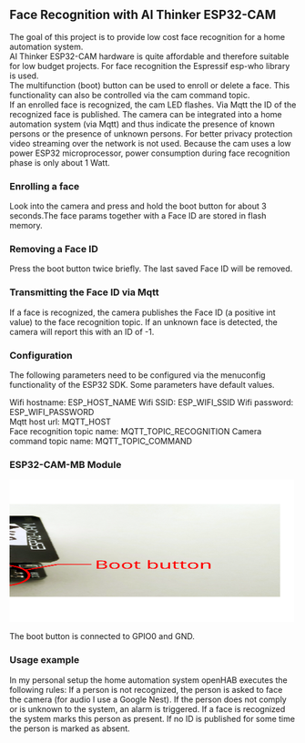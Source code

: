 ## Face Recognition with AI Thinker ESP32-CAM

The goal of this project is to provide low cost face recognition for a home automation system.  
AI Thinker ESP32-CAM hardware is quite affordable and therefore suitable for low budget projects. For face recognition the Espressif esp-who library is used.  
The multifunction (boot) button can be used to enroll or delete a face. This functionality can also be controlled via the cam command topic.  
If an enrolled face is recognized, the cam LED flashes. Via Mqtt the ID of the recognized face is published.
The camera can be integrated into a home automation system (via Mqtt) and thus indicate the presence of known persons or the presence of unknown persons.
For better privacy protection video streaming over the network is not used.
Because the cam uses a low power ESP32 microprocessor, power consumption during face recognition phase is only about 1 Watt.

### Enrolling a face

Look into the camera and press and hold the boot button for about 3 seconds.The face params together with a Face ID are stored in flash memory.

### Removing  a Face ID

Press the boot button twice briefly. The last saved Face ID will be removed.

### Transmitting the Face ID via Mqtt

If a face is recognized, the camera publishes the Face ID (a positive int value) to the face recognition topic. If an unknown face is detected, the camera will report this with an ID of -1.

### Configuration

The following parameters need to be configured via the menuconfig functionality of the ESP32 SDK. Some parameters have default values.

Wifi hostname: ESP_HOST_NAME
Wifi SSID: ESP_WIFI_SSID
Wifi password: ESP_WIFI_PASSWORD  
Mqtt host url: MQTT_HOST  
Face recognition topic name: MQTT_TOPIC_RECOGNITION
Camera command topic name: MQTT_TOPIC_COMMAND

### ESP32-CAM-MB Module

<img src="./docs/esp32-cam_boot_button.svg" width="500" height="250">

The boot button is connected to GPIO0 and GND.
### Usage example

In my personal setup the home automation system openHAB executes the following rules:
If a person is not recognized, the person is asked to face the camera (for audio I use a Google Nest).
If the person does not comply or is unknown to the system, an alarm is triggered.
If a face is recognized the system marks this person as present.
If no ID is published for some time the person is marked as absent.
